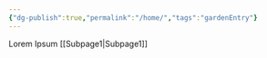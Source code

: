 ```yaml
---
{"dg-publish":true,"permalink":"/home/","tags":"gardenEntry"}
---
```



Lorem Ipsum
[[Subpage1|Subpage1]]
